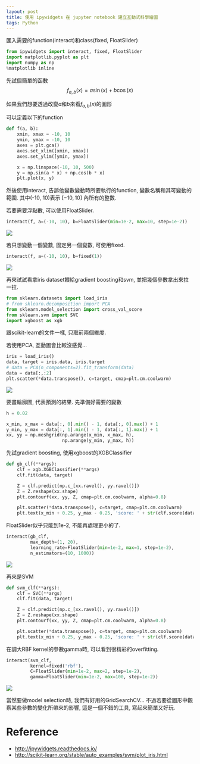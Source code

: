 ```yaml
---
layout: post
title: 使用 ipywidgets 在 jupyter notebook 建立互動式科學繪圖
tags: Python
---
```


匯入需要的function(interact)和class(fixed, FloatSlider)

```python
from ipywidgets import interact, fixed, FloatSlider
import matplotlib.pyplot as plt
import numpy as np
%matplotlib inline
```

先試個簡單的函數$$f_{a,b}(x) = a \sin(x) + b \cos(x)$$

如果我們想要透過改變$a$和$b$來看$f_{a,b}(x)$的圖形

可以定義以下的function

```python
def f(a, b):
    xmin, xmax = -10, 10
    ymin, ymax = -10, 10
    axes = plt.gca()
    axes.set_xlim([xmin, xmax])
    axes.set_ylim([ymin, ymax])

    x = np.linspace(-10, 10, 500)
    y = np.sin(a * x) + np.cos(b * x)
    plt.plot(x, y)
```

然後使用interact, 告訴他變數變動時所要執行的function, 變數名稱和其可變動的範圍. 其中(-10, 10)表示 $[-10, 10]$ 內所有的整數.

若要需要浮點數, 可以使用FloatSlider.

```python
interact(f, a=(-10, 10), b=FloatSlider(min=1e-2, max=10, step=1e-2))
```

![](https://i.imgur.com/OeknfLH.png)

若只想變動一個變數, 固定另一個變數, 可使用fixed.

```python
interact(f, a=(-10, 10), b=fixed(1))
```

![](https://i.imgur.com/sjeCk8d.png)

再來試試看拿iris dataset餵給gradient boosting和svm, 並把幾個參數拿出來拉一拉.

```python
from sklearn.datasets import load_iris
# from sklearn.decomposition import PCA
from sklearn.model_selection import cross_val_score
from sklearn.svm import SVC
import xgboost as xgb
```

跟scikit-learn的文件一樣, 只取前兩個維度.

若使用PCA, 互動圖會比較沒感覺...

```python
iris = load_iris()
data, target = iris.data, iris.target
# data = PCA(n_components=2).fit_transform(data)
data = data[:,:2]
plt.scatter(*data.transpose(), c=target, cmap=plt.cm.coolwarm)
```
![](https://i.imgur.com/d1SJr16.png)


要畫輪廓圖, 代表預測的結果. 先準備好需要的變數

```python
h = 0.02

x_min, x_max = data[:, 0].min() - 1, data[:, 0].max() + 1
y_min, y_max = data[:, 1].min() - 1, data[:, 1].max() + 1
xx, yy = np.meshgrid(np.arange(x_min, x_max, h),
                     np.arange(y_min, y_max, h))
```

先試gradient boosting, 使用xgboost的XGBClassifier

```python
def gb_clf(**args):
    clf = xgb.XGBClassifier(**args)
    clf.fit(data, target)

    Z = clf.predict(np.c_[xx.ravel(), yy.ravel()])
    Z = Z.reshape(xx.shape)
    plt.contourf(xx, yy, Z, cmap=plt.cm.coolwarm, alpha=0.8)

    plt.scatter(*data.transpose(), c=target, cmap=plt.cm.coolwarm)
    plt.text(x_min + 0.25, y_max - 0.25, 'score: ' + str(clf.score(data,target)))

```

FloatSlider似乎只能到1e-2, 不能再處理更小的了.

```python
interact(gb_clf,
         max_depth=(1, 20),
         learning_rate=FloatSlider(min=1e-2, max=1, step=1e-2),
         n_estimators=(10, 1000))
```


![](http://i.imgur.com/UW4EZ72.png)

再來是SVM

```python
def svm_clf(**args):
    clf = SVC(**args)
    clf.fit(data, target)

    Z = clf.predict(np.c_[xx.ravel(), yy.ravel()])
    Z = Z.reshape(xx.shape)
    plt.contourf(xx, yy, Z, cmap=plt.cm.coolwarm, alpha=0.8)

    plt.scatter(*data.transpose(), c=target, cmap=plt.cm.coolwarm)
    plt.text(x_min + 0.25, y_max - 0.25, 'score: ' + str(clf.score(data,target)))

```

在調大RBF kernel的參數gamma時, 可以看到很精彩的overfitting.

```python
interact(svm_clf,
         kernel=fixed('rbf'),
         C=FloatSlider(min=1e-2, max=2, step=1e-2),
         gamma=FloatSlider(min=1e-2, max=100, step=1e-2))
```

![](http://i.imgur.com/BjxRNgP.png)

當然要做model selection時, 我們有好用的GridSearchCV...
不過若要從圖形中觀察某些參數的變化所帶來的影響, 這是一個不錯的工具, 寫起來簡單又好玩.

# Reference
- http://ipywidgets.readthedocs.io/
- http://scikit-learn.org/stable/auto_examples/svm/plot_iris.html
